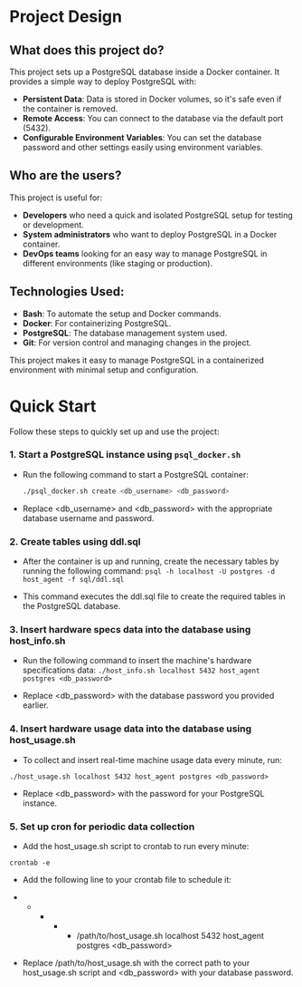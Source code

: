 # Project Design

## What does this project do?
This project sets up a PostgreSQL database inside a Docker container. It provides a simple way to deploy PostgreSQL with:
- **Persistent Data**: Data is stored in Docker volumes, so it's safe even if the container is removed.
- **Remote Access**: You can connect to the database via the default port (5432).
- **Configurable Environment Variables**: You can set the database password and other settings easily using environment variables.

## Who are the users?
This project is useful for:
- **Developers** who need a quick and isolated PostgreSQL setup for testing or development.
- **System administrators** who want to deploy PostgreSQL in a Docker container.
- **DevOps teams** looking for an easy way to manage PostgreSQL in different environments (like staging or production).

## Technologies Used:
- **Bash**: To automate the setup and Docker commands.
- **Docker**: For containerizing PostgreSQL.
- **PostgreSQL**: The database management system used.
- **Git**: For version control and managing changes in the project.

This project makes it easy to manage PostgreSQL in a containerized environment with minimal setup and configuration.

# Quick Start

Follow these steps to quickly set up and use the project:

### 1. Start a PostgreSQL instance using `psql_docker.sh`

- Run the following command to start a PostgreSQL container:
  ```bash
  ./psql_docker.sh create <db_username> <db_password>

- Replace <db_username> and <db_password> with the appropriate database username and password.

### 2. Create tables using ddl.sql

- After the container is up and running, create the necessary tables by running the following command:
  `psql -h localhost -U postgres -d host_agent -f sql/ddl.sql`

- This command executes the ddl.sql file to create the required tables in the PostgreSQL database.

### 3. Insert hardware specs data into the database using host_info.sh

- Run the following command to insert the machine's hardware specifications data:
`./host_info.sh localhost 5432 host_agent postgres <db_password>`

- Replace <db_password> with the database password you provided earlier.

### 4. Insert hardware usage data into the database using host_usage.sh

- To collect and insert real-time machine usage data every minute, run:

`./host_usage.sh localhost 5432 host_agent postgres <db_password>`

- Replace <db_password> with the password for your PostgreSQL instance.

### 5. Set up cron for periodic data collection

- Add the host_usage.sh script to crontab to run every minute:

`crontab -e` 

- Add the following line to your crontab file to schedule it:

* * * * * /path/to/host_usage.sh localhost 5432 host_agent postgres <db_password>

- Replace /path/to/host_usage.sh with the correct path to your host_usage.sh script and <db_password> with your database password.
